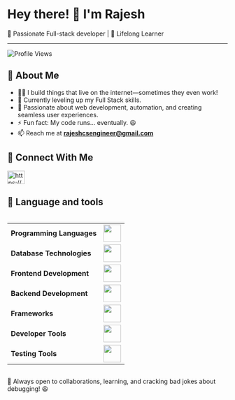 
# Hey there! 👋 I'm Rajesh

🚀 Passionate Full-stack developer  | 🧠 Lifelong Learner

---

![Profile Views](https://komarev.com/ghpvc/?username=rajeshcse02&label=Profile%20views&color=0e75b6&style=flat)

## 🧐 About Me

- 👨‍💻 I build things that live on the internet—sometimes they even work! 
- 🌱 Currently leveling up my Full Stack skills. 
- 🎯 Passionate about web development, automation, and creating seamless user experiences. 
- ⚡ Fun fact: My code runs… eventually. 😆
- 📫 Reach me at **rajeshcsengineer@gmail.com**

## 🤝 Connect With Me
<p align="left">
<a href="https://linkedin.com/in/https://www.linkedin.com/in/rajesh-r-584b55249/" target="blank"><img align="center" src="https://raw.githubusercontent.com/rahuldkjain/github-profile-readme-generator/master/src/images/icons/Social/linked-in-alt.svg" alt="https://www.linkedin.com/in/rajesh-r-584b55249/" height="30" width="40" /></a>
</p>

## 🔎 Language and tools


<div style="display: flex; justify-content: center; margin-top: 20px;">
    <table>
        <tr>
            <td><strong>Programming Languages</strong></td>
            <td><img height=40 src="https://skillicons.dev/icons?i=c,java,python,js&theme=dark"></td>
        </tr>
        <tr>
            <td><strong>Database Technologies</strong></td>
            <td><img height=40 src="https://skillicons.dev/icons?i=mysql,mongodb,firebase&theme=dark"></td>
        </tr>
        <tr>
            <td><strong>Frontend Development</strong></td>
            <td><img height=40 src="https://skillicons.dev/icons?i=html,css,js,react,vite"></td>
        </tr>
        <tr>
            <td><strong>Backend Development</strong></td>
            <td><img height=40 src="https://skillicons.dev/icons?i=nodejs,express&theme=dark"></td>
        </tr>
        <tr>
            <td><strong>Frameworks</strong></td>
            <td><img height=40
                    src="https://skillicons.dev/icons?i=tailwind,bootstrap,opencv&theme=dark"></td>
        </tr>
        <tr>
            <td><strong>Developer Tools</strong></td>
            <td><img height=40
                    src="https://skillicons.dev/icons?i=git,github,postman,docker&theme=dark">
            </td>
        </tr>
         <tr>
            <td><strong>Testing Tools</strong></td>
            <td><img height=40
                    src="https://skillicons.dev/icons?i=selenium&theme=dark">
            </td>
        </tr>
    </table>
</div>

🚀 Always open to collaborations, learning, and cracking bad jokes about debugging! 😆
